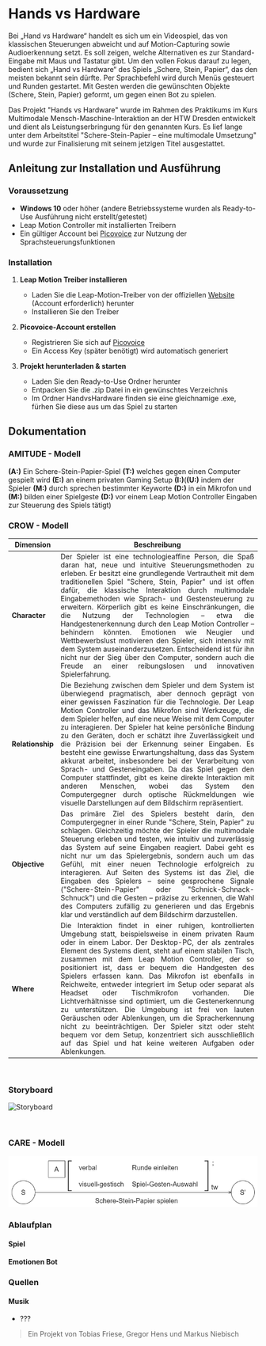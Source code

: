 
# Hands vs Hardware

Bei „Hand vs Hardware“ handelt es sich um ein Videospiel, das von klassischen Steuerungen abweicht und auf Motion-Capturing sowie Audioerkennung setzt. Es soll zeigen, welche Alternativen es zur Standard-Eingabe mit Maus und Tastatur gibt. Um den vollen Fokus darauf zu legen, bedient sich „Hand vs Hardware“ des Spiels „Schere, Stein, Papier“, das den meisten bekannt sein dürfte. Per Sprachbefehl wird durch Menüs gesteuert und Runden gestartet. Mit Gesten werden die gewünschten Objekte (Schere, Stein, Papier) geformt, um gegen einen Bot zu spielen.

Das Projekt "Hands vs Hardware" wurde im Rahmen des Praktikums im Kurs Multimodale Mensch-Maschine-Interaktion an der HTW Dresden entwickelt und dient als Leistungserbringung für den genannten Kurs. Es lief lange unter dem Arbeitstitel "Schere-Stein-Papier – eine multimodale Umsetzung" und wurde zur Finalisierung mit seinem jetzigen Titel ausgestattet.


## Anleitung zur Installation und Ausführung
### Voraussetzung
- **Windows 10** oder höher (andere Betriebssysteme wurden als Ready-to-Use Ausführung nicht erstellt/getestet)
- Leap Motion Controller mit installierten Treibern
- Ein gültiger Account bei [Picovoice](https://picovoice.ai) zur Nutzung der Sprachsteuerungsfunktionen

### Installation

1. **Leap Motion Treiber installieren**
   - Laden Sie die Leap-Motion-Treiber von der offiziellen [Website](https://leap2.ultraleap.com/downloads/leap-motion-controller/) (Account erforderlich) herunter
   - Installieren Sie den Treiber

2. **Picovoice-Account erstellen**
   - Registrieren Sie sich auf [Picovoice](https://picovoice.ai) 
   - Ein Access Key (später benötigt) wird automatisch generiert

3. **Projekt herunterladen & starten**
   - Laden Sie den Ready-to-Use Ordner herunter
   - Entpacken Sie die .zip Datei in ein gewünschtes Verzeichnis 
   - Im Ordner HandvsHardware finden sie eine gleichnamige .exe, fürhen Sie diese aus um das Spiel zu starten

## Dokumentation 
### AMITUDE - Modell

**(A:)** Ein Schere-Stein-Papier-Spiel **(T:)** welches gegen einen Computer gespielt wird **(E:)** an einem privaten Gaming Setup **(I:)**(**(U:)** indem der Spieler **(M:)** durch sprechen bestimmter Keyworte **(D:)** in ein Mikrofon und **(M:)** bilden einer Spielgeste **(D:)** vor einem Leap Motion Controller Eingaben zur Steuerung des Spiels tätigt)

### CROW - Modell

| **Dimension** | **Beschreibung** |
|---------------|----------------------------------------------------------------------------------------------------------------------------------------------------------------------------------------------------------------------------------------------------------------------------------------------------------------------------------------------------------------------------------------------------------------------------------------------------------------------------------------------------------------------------------------------------------------------------------------------------------------------------------------------------------------------------------------------------------------------------------------------------------------------------------------------------------------------------|
| **Character** | <div style ="text-align:justify"> Der Spieler ist eine technologieaffine Person, die Spaß daran hat, neue und intuitive Steuerungsmethoden zu erleben. Er besitzt eine grundlegende Vertrautheit mit dem traditionellen Spiel "Schere, Stein, Papier" und ist offen dafür, die klassische Interaktion durch multimodale Eingabemethoden wie Sprach- und Gestensteuerung zu erweitern. Körperlich gibt es keine Einschränkungen, die die Nutzung der Technologien – etwa die Handgestenerkennung durch den Leap Motion Controller – behindern könnten. Emotionen wie Neugier und Wettbewerbslust motivieren den Spieler, sich intensiv mit dem System auseinanderzusetzen. Entscheidend ist für ihn nicht nur der Sieg über den Computer, sondern auch die Freude an einer reibungslosen und innovativen Spielerfahrung.|
| **Relationship** | <div style ="text-align:justify">Die Beziehung zwischen dem Spieler und dem System ist überwiegend pragmatisch, aber dennoch geprägt von einer gewissen Faszination für die Technologie. Der Leap Motion Controller und das Mikrofon sind Werkzeuge, die dem Spieler helfen, auf eine neue Weise mit dem Computer zu interagieren. Der Spieler hat keine persönliche Bindung zu den Geräten, doch er schätzt ihre Zuverlässigkeit und die Präzision bei der Erkennung seiner Eingaben. Es besteht eine gewisse Erwartungshaltung, dass das System akkurat arbeitet, insbesondere bei der Verarbeitung von Sprach- und Gesteneingaben. Da das Spiel gegen den Computer stattfindet, gibt es keine direkte Interaktion mit anderen Menschen, wobei das System den Computergegner durch optische Rückmeldungen wie visuelle Darstellungen auf dem Bildschirm repräsentiert.|
| **Objective** | <div style ="text-align:justify">Das primäre Ziel des Spielers besteht darin, den Computergegner in einer Runde "Schere, Stein, Papier" zu schlagen. Gleichzeitig möchte der Spieler die multimodale Steuerung erleben und testen, wie intuitiv und zuverlässig das System auf seine Eingaben reagiert. Dabei geht es nicht nur um das Spielergebnis, sondern auch um das Gefühl, mit einer neuen Technologie erfolgreich zu interagieren. Auf Seiten des Systems ist das Ziel, die Eingaben des Spielers – seine gesprochene Signale ("Schere-Stein-Papier" oder "Schnick-Schnack-Schnuck") und die Gesten – präzise zu erkennen, die Wahl des Computers zufällig zu generieren und das Ergebnis klar und verständlich auf dem Bildschirm darzustellen.|
| **Where** |  <div style ="text-align:justify"> Die Interaktion findet in einer ruhigen, kontrollierten Umgebung statt, beispielsweise in einem privaten Raum oder in einem Labor. Der Desktop-PC, der als zentrales Element des Systems dient, steht auf einem stabilen Tisch, zusammen mit dem Leap Motion Controller, der so positioniert ist, dass er bequem die Handgesten des Spielers erfassen kann. Das Mikrofon ist ebenfalls in Reichweite, entweder integriert im Setup oder separat als Headset oder Tischmikrofon vorhanden. Die Lichtverhältnisse sind optimiert, um die Gestenerkennung zu unterstützen. Die Umgebung ist frei von lauten Geräuschen oder Ablenkungen, um die Spracherkennung nicht zu beeinträchtigen. Der Spieler sitzt oder steht bequem vor dem Setup, konzentriert sich ausschließlich auf das Spiel und hat keine weiteren Aufgaben oder Ablenkungen.|

<br>

### Storyboard
![Storyboard](Dokumentation/Pictures/Storyboard.png)

<br>

### CARE - Modell
![CARE-Modell](Dokumentation/Pictures/CARE_Modell.png)

### Ablaufplan
#### Spiel

#### Emotionen Bot

### Quellen 
#### Musik
   - ???



> Ein Projekt von Tobias Friese, Gregor Hens und Markus Niebisch 
